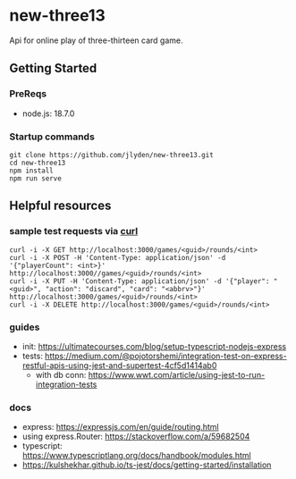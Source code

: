 # new-three13
Api for online play of three-thirteen card game.

## Getting Started
### PreReqs
* node.js: 18.7.0

### Startup commands
```
git clone https://github.com/jlyden/new-three13.git
cd new-three13
npm install
npm run serve
```

## Helpful resources
### sample test requests via [curl](https://curl.se/)
```
curl -i -X GET http://localhost:3000/games/<guid>/rounds/<int>
curl -i -X POST -H 'Content-Type: application/json' -d '{"playerCount": <int>}' http://localhost:3000//games/<guid>/rounds/<int>
curl -i -X PUT -H 'Content-Type: application/json' -d '{"player": "<guid>", "action": "discard", "card": "<abbrv>"}' http://localhost:3000/games/<guid>/rounds/<int>
curl -i -X DELETE http://localhost:3000/games/<guid>/rounds/<int>
```

### guides
* init: https://ultimatecourses.com/blog/setup-typescript-nodejs-express
* tests: https://medium.com/@pojotorshemi/integration-test-on-express-restful-apis-using-jest-and-supertest-4cf5d1414ab0
  * with db conn: https://www.wwt.com/article/using-jest-to-run-integration-tests

### docs
* express: https://expressjs.com/en/guide/routing.html
 * using express.Router: https://stackoverflow.com/a/59682504
* typescript: https://www.typescriptlang.org/docs/handbook/modules.html
* https://kulshekhar.github.io/ts-jest/docs/getting-started/installation